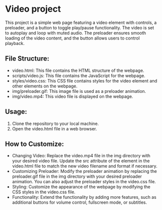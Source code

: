 # Video project
This project is a simple web page featuring a video element with controls, a preloader, and a button 
to toggle play/pause functionality. The video is set to autoplay and loop with muted audio. 
The preloader ensures smooth loading of the video content, and the button allows users to control playback.

## File Structure:
* video.html: This file contains the HTML structure of the webpage.
* scripts/video.js: This file contains the JavaScript for the webpage.
* styles/video.css: This CSS file contains styles for the video element and other elements on the webpage.
* img/preloader.gif: This image file is used as a preloader animation.
* img/video.mp4: This video file is displayed on the webpage.

## Usage:
1. Clone the repository to your local machine.
2. Open the video.html file in a web browser.

## How to Customize:
* Changing Video: Replace the video.mp4 file in the img directory with your desired video file. Update the src attribute of the <source> element in the video.html file to match the new video filename and format if necessary.
* Customizing Preloader: Modify the preloader animation by replacing the preloader.gif file in the img directory with your desired preloader animation. You can also adjust the preloader styles in the video.css file.
* Styling: Customize the appearance of the webpage by modifying the CSS styles in the video.css file.
* Functionality: Extend the functionality by adding more features, such as additional buttons for volume control, fullscreen mode, or subtitles.

